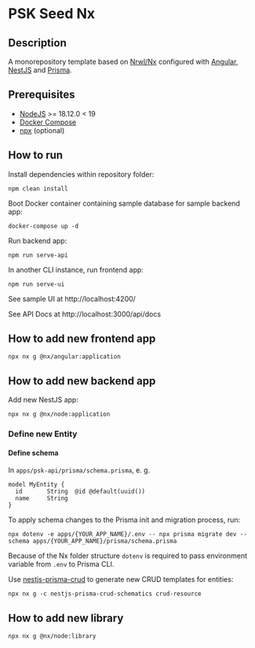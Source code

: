 # PSK Seed Nx

## Description
A monorepository template based on [Nrwl/Nx](https://nx.dev/) configured with [Angular](https://angular.io/), [NestJS](https://nestjs.com/) and [Prisma](https://www.prisma.io/).

## Prerequisites

* [NodeJS](https://nodejs.org/en/blog/release/v18.12.0) >= 18.12.0 < 19
* [Docker Compose](https://github.com/docker/compose)
* [npx](https://www.npmjs.com/package/npx) (optional)


## How to run

Install dependencies within repository folder:
```
npm clean install
```

Boot Docker container containing sample database for sample backend app:
```
docker-compose up -d
```

Run backend app:
```
npm run serve-api
```

In another CLI instance, run frontend app:
```
npm run serve-ui
```

See sample UI at http://localhost:4200/

See API Docs at http://localhost:3000/api/docs

## How to add new frontend app
```
npx nx g @nx/angular:application
```

## How to add new backend app
Add new NestJS app:
```
npx nx g @nx/node:application
```

### Define new Entity

#### Define schema

In `apps/psk-api/prisma/schema.prisma`, e. g.
```
model MyEntity {
  id       String  @id @default(uuid())
  name     String
}
```
To apply schema changes to the Prisma init and migration process, run:
```
npx dotenv -e apps/{YOUR_APP_NAME}/.env -- npx prisma migrate dev --schema apps/{YOUR_APP_NAME}/prisma/schema.prisma
```
Because of the Nx folder structure `dotenv` is required to pass environment variable from `.env` to Prisma CLI.

Use [nestjs-prisma-crud](https://kepelrs.github.io/nestjs-prisma-crud/) to generate new CRUD templates for entities:
```
npx nx g -c nestjs-prisma-crud-schematics crud-resource
```

## How to add new library
```
npx nx g @nx/node:library
```
